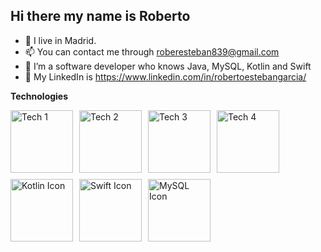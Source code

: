 ## Hi there my name is Roberto

- 🔭 I live in Madrid.
- 📫 You can contact me through roberesteban839@gmail.com
- 👯 I’m a software developer who knows Java, MySQL, Kotlin and Swift
- 🌌 My LinkedIn is https://www.linkedin.com/in/robertoestebangarcia/


**Technologies**
<div style="display: flex; flex-wrap: wrap; gap: 10px;">
  <img src="https://github.com/user-attachments/assets/13cd20fb-e1f1-41c2-b079-661ef1eaf2c7" alt="Tech 1" width="100">
  <img src="https://github.com/user-attachments/assets/468ab1c9-fbc5-46c2-ba6e-e0f5ea04adbd" alt="Tech 2" width="100">
  <img src="https://github.com/user-attachments/assets/a4031a36-60f5-4745-bb5b-6cf49594986f" alt="Tech 3" width="100">
  <img src="https://github.com/user-attachments/assets/14ec4815-554f-4073-b59a-9c5a1735e2d1" alt="Tech 4" width="100">
  <img src="https://github.com/user-attachments/assets/37545557-3ac7-40b9-acbd-76a166a832cd" alt="Kotlin Icon" width="100">
  <img src="https://github.com/user-attachments/assets/a4678145-4ee5-4d08-94dd-99ae968414c7" alt="Swift Icon" width="100">
  <img src="https://github.com/user-attachments/assets/1a5f8609-b175-421a-b88c-3e4403b7fea1" alt="MySQL Icon" width="100">
</div>


